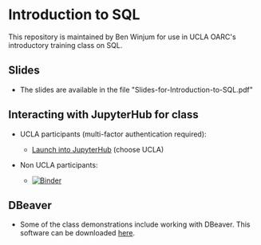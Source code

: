 # Introduction to SQL

This repository is maintained by Ben Winjum for use in UCLA OARC's introductory training class on SQL.

## Slides

* The slides are available in the file "Slides-for-Introduction-to-SQL.pdf"

## Interacting with JupyterHub for class

* UCLA participants (multi-factor authentication required):

  * <a href="https://jupyter.idre.ucla.edu/hub/user-redirect/git-pull?repo=https%3A%2F%2Fgithub.com%2Fbenjum%2Foarc-fall21-intro-to-sql&urlpath=lab%2Ftree%2Foarc-fall21-intro-to-sql%2F&branch=main">Launch into JupyterHub</a> (choose UCLA)

* Non UCLA participants:
  * [![Binder](https://mybinder.org/badge_logo.svg)](https://mybinder.org/v2/gh/benjum/oarc-fall21-intro-to-sql/main?urlpath=lab)

## DBeaver

* Some of the class demonstrations include working with DBeaver.  This software can be downloaded [here](https://dbeaver.io/download/).
